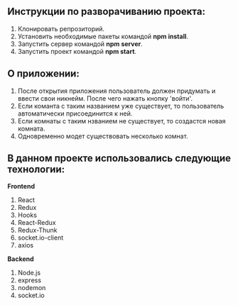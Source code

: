 ## Инструкции по разворачиванию проекта:
1) Клонировать репрозиторий.
2) Установить необходимые пакеты командой **npm install**.
3) Запустить сервер командой **npm server**.
4) Запустить проект командой **npm start**.

## О приложении:
1) После открытия приложения пользователь должен придумать и ввести свои никнейм. После чего нажать кнопку 'войти'.
2) Если команта с таким названием уже существует, то пользователь автоматически присоединится к ней.
3) Если комнаты с таким нзванием не существует, то создастся новая комната.
4) Одновременно модет существовать несколько комнат.

## В данном проекте использовались следующие технологии:
**Frontend**
1) React
2) Redux
3) Hooks
4) React-Redux
5) Redux-Thunk
6) socket.io-client
7) axios

**Backend**
1) Node.js
2) express
3) nodemon
4) socket.io
